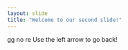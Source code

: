 ```yaml
---
layout: slide
title: "Welcome to our second slide!"
---
```

gg no re
Use the left arrow to go back!
